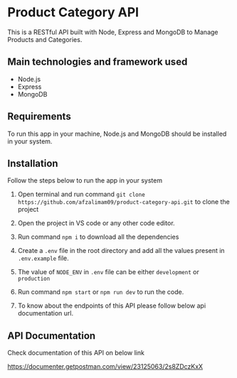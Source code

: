# Product Category API

This is a RESTful API built with Node, Express and MongoDB to Manage Products and Categories.

## Main technologies and framework used

-   Node.js
-   Express
-   MongoDB

## Requirements

To run this app in your machine, Node.js and MongoDB should be installed in your system.

## Installation

Follow the steps below to run the app in your system

1. Open terminal and run command
   `git clone https://github.com/afzalimam09/product-category-api.git` to clone the project

2. Open the project in VS code or any other code editor.
3. Run command `npm i` to download all the dependencies
4. Create a `.env` file in the root directory and add all the values present in `.env.example` file.
5. The value of `NODE_ENV` in `.env` file can be either `development` or `production`
6. Run command `npm start` or `npm run dev` to run the code.
7. To know about the endpoints of this API please follow below api documentation url.

## API Documentation

Check documentation of this API on below link

https://documenter.getpostman.com/view/23125063/2s8ZDczKxX
